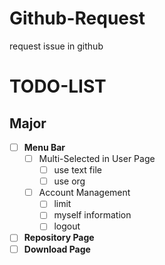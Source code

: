 # Github-Request
request issue in github

# TODO-LIST

## Major
- [ ] **Menu Bar**
  - [ ] Multi-Selected in User Page
    - [ ] use text file
    - [ ] use org
  -  [ ] Account Management
    - [ ] limit
    - [ ] myself information
    - [ ] logout
- [ ] **Repository Page**
- [ ] **Download Page**